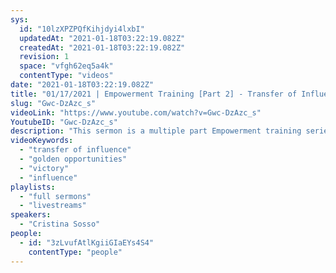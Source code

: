 ```yaml
---
sys:
  id: "10lzXPZPQfKihjdyi4lxbI"
  updatedAt: "2021-01-18T03:22:19.082Z"
  createdAt: "2021-01-18T03:22:19.082Z"
  revision: 1
  space: "vfgh62eq5a4k"
  contentType: "videos"
date: "2021-01-18T03:22:19.082Z"
title: "01/17/2021 | Empowerment Training [Part 2] - Transfer of Influence (Pastor Cristina Sosso)"
slug: "Gwc-DzAzc_s"
videoLink: "https://www.youtube.com/watch?v=Gwc-DzAzc_s"
YoutubeID: "Gwc-DzAzc_s"
description: "This sermon is a multiple part Empowerment training series delivered by Pastor Cristina Sosso. Part 2 - Transfer of Influence was given on January 17th, 2021 at Freedom Fellowship Church International."
videoKeywords:
  - "transfer of influence"
  - "golden opportunities"
  - "victory"
  - "influence"
playlists:
  - "full sermons"
  - "livestreams"
speakers:
  - "Cristina Sosso"
people:
  - id: "3zLvufAtlKgiiGIaEYs4S4"
    contentType: "people"
---
```


